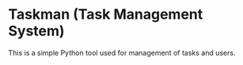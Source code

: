 # Taskman (Task Management System)

This is a simple Python tool used for management of tasks and users.
